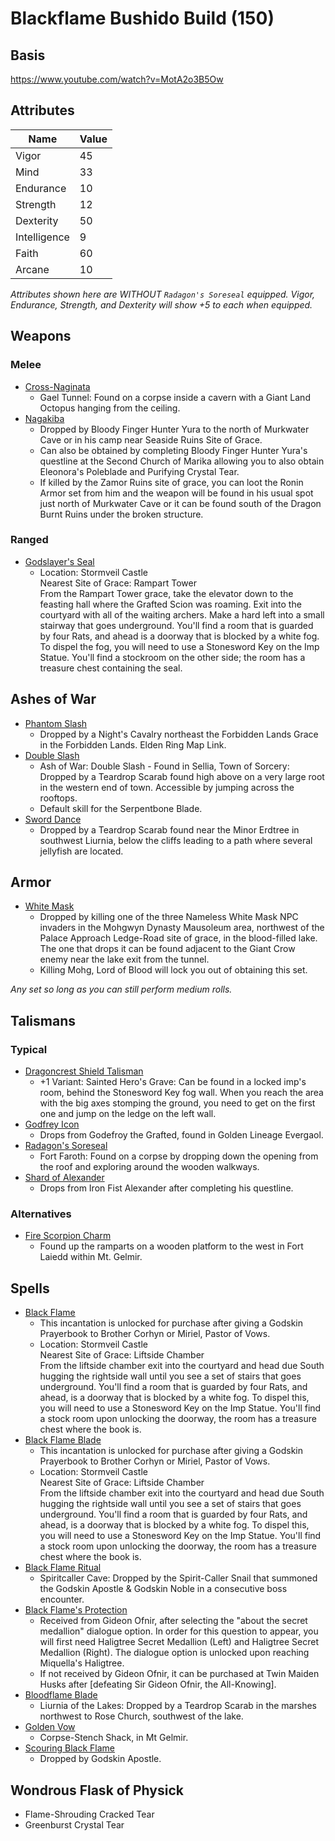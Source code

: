 # Blackflame Bushido Build (150)

## Basis

https://www.youtube.com/watch?v=MotA2o3B5Ow

## Attributes

Name|Value
-|-
Vigor|45
Mind|33
Endurance|10
Strength|12
Dexterity|50
Intelligence|9
Faith|60
Arcane|10

*Attributes shown here are WITHOUT `Radagon's Soreseal` equipped. Vigor, Endurance, Strength, and Dexterity will show +5 to each when equipped.*

## Weapons

### Melee

- [Cross-Naginata](https://eldenring.wiki.fextralife.com/Cross-Naginata)
  - Gael Tunnel: Found on a corpse inside a cavern with a Giant Land Octopus hanging from the ceiling.
- [Nagakiba](https://eldenring.wiki.fextralife.com/Nagakiba)
  - Dropped by Bloody Finger Hunter Yura to the north of Murkwater Cave or in his camp near Seaside Ruins Site of Grace.
  - Can also be obtained by completing Bloody Finger Hunter Yura's questline at the Second Church of Marika allowing you to also obtain Eleonora's Poleblade and Purifying Crystal Tear.
  - If killed by the Zamor Ruins site of grace, you can loot the Ronin Armor set from him and the weapon will be found in his usual spot just north of Murkwater Cave or it can be found south of the Dragon Burnt Ruins under the broken structure.

### Ranged

- [Godslayer's Seal](https://eldenring.wiki.fextralife.com/Godslayer's+Seal)
  - Location: Stormveil Castle  
  Nearest Site of Grace: Rampart Tower  
  From the Rampart Tower grace, take the elevator down to the feasting hall where the Grafted Scion was roaming. Exit into the courtyard with all of the waiting archers. Make a hard left into a small stairway that goes underground. You'll find a room that is guarded by four Rats, and ahead is a doorway that is blocked by a white fog. To dispel the fog, you will need to use a Stonesword Key on the Imp Statue. You'll find a stockroom on the other side; the room has a treasure chest containing the seal.

## Ashes of War

- [Phantom Slash](https://eldenring.wiki.fextralife.com/Ash+of+War:+Phantom+Slash)
  - Dropped by a Night's Cavalry northeast the Forbidden Lands Grace in the Forbidden Lands. Elden Ring Map Link.
- [Double Slash](https://eldenring.wiki.fextralife.com/Double+Slash)
  - Ash of War: Double Slash - Found in Sellia, Town of Sorcery: Dropped by a Teardrop Scarab found high above on a very large root in the western end of town. Accessible by jumping across the rooftops.
  - Default skill for the Serpentbone Blade.
- [Sword Dance](https://eldenring.wiki.fextralife.com/Ash+of+War:+Sword+Dance)
  - Dropped by a Teardrop Scarab found near the Minor Erdtree in southwest Liurnia, below the cliffs leading to a path where several jellyfish are located.

## Armor

- [White Mask](https://eldenring.wiki.fextralife.com/White+Mask)
  - Dropped by killing one of the three Nameless White Mask NPC invaders in the Mohgwyn Dynasty Mausoleum area, northwest of the Palace Approach Ledge-Road site of grace, in the blood-filled lake. The one that drops it can be found adjacent to the Giant Crow enemy near the lake exit from the tunnel.
  - Killing Mohg, Lord of Blood will lock you out of obtaining this set.

*Any set so long as you can still perform medium rolls.*

## Talismans

### Typical

- [Dragoncrest Shield Talisman](https://eldenring.wiki.fextralife.com/Dragoncrest+Shield+Talisman)
  - +1 Variant: Sainted Hero's Grave: Can be found in a locked imp's room, behind the Stonesword Key fog wall. When you reach the area with the big axes stomping the ground, you need to get on the first one and jump on the ledge on the left wall.
- [Godfrey Icon](https://eldenring.wiki.fextralife.com/Godfrey+Icon)
  - Drops from Godefroy the Grafted, found in Golden Lineage Evergaol.
- [Radagon's Soreseal](https://eldenring.wiki.fextralife.com/Radagon's+Soreseal)
  - Fort Faroth: Found on a corpse by dropping down the opening from the roof and exploring around the wooden walkways.
- [Shard of Alexander](https://eldenring.wiki.fextralife.com/Shard+of+Alexander)
  - Drops from Iron Fist Alexander after completing his questline.

### Alternatives

- [Fire Scorpion Charm](https://eldenring.wiki.fextralife.com/Fire+Scorpion+Charm)
  - Found up the ramparts on a wooden platform to the west in Fort Laiedd within Mt. Gelmir.

## Spells

- [Black Flame](https://eldenring.wiki.fextralife.com/Black+Flame)
  - This incantation is unlocked for purchase after giving a Godskin Prayerbook to Brother Corhyn or Miriel, Pastor of Vows.
  - Location: Stormveil Castle  
  Nearest Site of Grace: Liftside Chamber  
  From the liftside chamber exit into the courtyard and head due South hugging the rightside wall until you see a set of stairs that goes underground. You'll find a room that is guarded by four Rats, and ahead, is a doorway that is blocked by a white fog. To dispel this, you will need to use a Stonesword Key on the Imp Statue. You'll find a stock room upon unlocking the doorway, the room has a treasure chest where the book is.
- [Black Flame Blade](https://eldenring.wiki.fextralife.com/Black+Flame+Blade)
  - This incantation is unlocked for purchase after giving a Godskin Prayerbook to Brother Corhyn or Miriel, Pastor of Vows.
  - Location: Stormveil Castle  
  Nearest Site of Grace: Liftside Chamber  
  From the liftside chamber exit into the courtyard and head due South hugging the rightside wall until you see a set of stairs that goes underground. You'll find a room that is guarded by four Rats, and ahead, is a doorway that is blocked by a white fog. To dispel this, you will need to use a Stonesword Key on the Imp Statue. You'll find a stock room upon unlocking the doorway, the room has a treasure chest where the book is.
- [Black Flame Ritual](https://eldenring.wiki.fextralife.com/Black+Flame+Ritual)
  - Spiritcaller Cave: Dropped by the Spirit-Caller Snail that summoned the Godskin Apostle & Godskin Noble in a consecutive boss encounter.
- [Black Flame's Protection](https://eldenring.wiki.fextralife.com/Black+Flame's+Protection)
  - Received from Gideon Ofnir, after selecting the "about the secret medallion" dialogue option. In order for this question to appear, you will first need Haligtree Secret Medallion (Left) and Haligtree Secret Medallion (Right). The dialogue option is unlocked upon reaching Miquella's Haligtree.
  - If not received by Gideon Ofnir, it can be purchased at Twin Maiden Husks after [defeating Sir Gideon Ofnir, the All-Knowing].
- [Bloodflame Blade](https://eldenring.wiki.fextralife.com/Bloodflame+Blade)
  - Liurnia of the Lakes: Dropped by a Teardrop Scarab in the marshes northwest to Rose Church, southwest of the lake.
- [Golden Vow](https://eldenring.wiki.fextralife.com/Golden+Vow+(Spell))
  - Corpse-Stench Shack, in Mt Gelmir.
- [Scouring Black Flame](https://eldenring.wiki.fextralife.com/Scouring+Black+Flame)
  - Dropped by Godskin Apostle.

## Wondrous Flask of Physick

- Flame-Shrouding Cracked Tear
- Greenburst Crystal Tear
